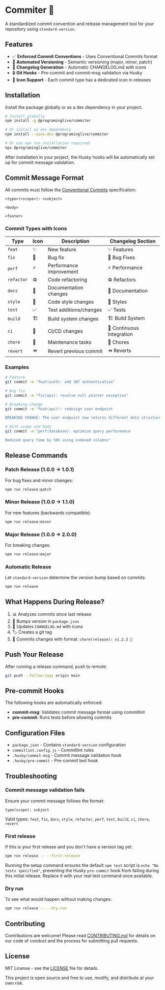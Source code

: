 # Commiter 🚀

A standardized commit convention and release management tool for your repository using `standard-version`.

## Features

- ✅ **Enforced Commit Conventions** - Uses Conventional Commits format
- 🎯 **Automated Versioning** - Semantic versioning (major, minor, patch)
- 📝 **Changelog Generation** - Automatic CHANGELOG.md with icons
- 🔒 **Git Hooks** - Pre-commit and commit-msg validation via Husky
- 🎨 **Icon Support** - Each commit type has a dedicated icon in releases

## Installation

Install the package globally or as a dev dependency in your project:

```bash
# Install globally
npm install -g @programinglive/commiter

# Or install as dev dependency
npm install --save-dev @programinglive/commiter

# Or use npx (no installation required)
npx @programinglive/commiter
```

After installation in your project, the Husky hooks will be automatically set up for commit message validation.

## Commit Message Format

All commits must follow the [Conventional Commits](https://www.conventionalcommits.org/) specification:

```
<type>(<scope>): <subject>

<body>

<footer>
```

### Commit Types with Icons

| Type | Icon | Description | Changelog Section |
|------|------|-------------|-------------------|
| `feat` | ✨ | New feature | ✨ Features |
| `fix` | 🐛 | Bug fix | 🐛 Bug Fixes |
| `perf` | ⚡ | Performance improvement | ⚡ Performance |
| `refactor` | ♻️ | Code refactoring | ♻️ Refactors |
| `docs` | 📝 | Documentation changes | 📝 Documentation |
| `style` | 💄 | Code style changes | 💄 Styles |
| `test` | ✅ | Test additions/changes | ✅ Tests |
| `build` | 🏗️ | Build system changes | 🏗️ Build System |
| `ci` | 👷 | CI/CD changes | 👷 Continuous Integration |
| `chore` | 🧹 | Maintenance tasks | 🧹 Chores |
| `revert` | ⏪ | Revert previous commit | ⏪ Reverts |

### Examples

```bash
# Feature
git commit -m "feat(auth): add JWT authentication"

# Bug fix
git commit -m "fix(api): resolve null pointer exception"

# Breaking change
git commit -m "feat(api)!: redesign user endpoint

BREAKING CHANGE: The user endpoint now returns different data structure"

# With scope and body
git commit -m "perf(database): optimize query performance

Reduced query time by 50% using indexed columns"
```

## Release Commands

### Patch Release (1.0.0 → 1.0.1)

For bug fixes and minor changes:

```bash
npm run release:patch
```

### Minor Release (1.0.0 → 1.1.0)

For new features (backwards compatible):

```bash
npm run release:minor
```

### Major Release (1.0.0 → 2.0.0)

For breaking changes:

```bash
npm run release:major
```

### Automatic Release

Let `standard-version` determine the version bump based on commits:

```bash
npm run release
```

## What Happens During Release?

1. 📊 Analyzes commits since last release
2. 🔢 Bumps version in `package.json`
3. 📝 Updates `CHANGELOG.md` with icons
4. 🏷️ Creates a git tag
5. 💾 Commits changes with format: `chore(release): v1.2.3 🚀`

## Push Your Release

After running a release command, push to remote:

```bash
git push --follow-tags origin main
```

## Pre-commit Hooks

The following hooks are automatically enforced:

- **commit-msg**: Validates commit message format using commitlint
- **pre-commit**: Runs tests before allowing commits

## Configuration Files

- `package.json` - Contains `standard-version` configuration
- `commitlint.config.js` - Commitlint rules
- `.husky/commit-msg` - Commit message validation hook
- `.husky/pre-commit` - Pre-commit test hook

## Troubleshooting

### Commit message validation fails

Ensure your commit message follows the format:
```
type(scope): subject
```

Valid types: `feat`, `fix`, `docs`, `style`, `refactor`, `perf`, `test`, `build`, `ci`, `chore`, `revert`

### First release

If this is your first release and you don't have a version tag yet:

```bash
npm run release -- --first-release
```

Running the setup command ensures the default `npm test` script is `echo "No tests specified"`, preventing the Husky `pre-commit` hook from failing during this initial release. Replace it with your real test command once available.

### Dry run

To see what would happen without making changes:

```bash
npm run release -- --dry-run
```

## Contributing

Contributions are welcome! Please read [CONTRIBUTING.md](CONTRIBUTING.md) for details on our code of conduct and the process for submitting pull requests.

## License

MIT License - see the [LICENSE](LICENSE) file for details.

This project is open source and free to use, modify, and distribute at your own risk.
